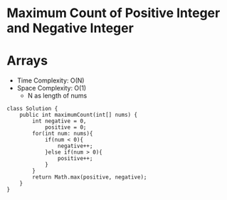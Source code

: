 # Maximum Count of Positive Integer and Negative Integer

# Arrays

- Time Complexity: O(N)
- Space Complexity: O(1)
  - N as length of nums

```
class Solution {
    public int maximumCount(int[] nums) {
        int negative = 0,
            positive = 0;
        for(int num: nums){
            if(num < 0){
                negative++;
            }else if(num > 0){
                positive++;
            }
        }
        return Math.max(positive, negative);
    }
}
```

